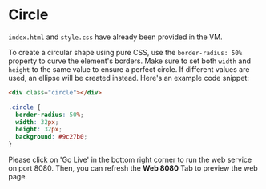 # Circle

`index.html` and `style.css` have already been provided in the VM.

To create a circular shape using pure CSS, use the `border-radius: 50%` property to curve the element's borders. Make sure to set both `width` and `height` to the same value to ensure a perfect circle. If different values are used, an ellipse will be created instead. Here's an example code snippet:

```html
<div class="circle"></div>
```

```css
.circle {
  border-radius: 50%;
  width: 32px;
  height: 32px;
  background: #9c27b0;
}
```

Please click on 'Go Live' in the bottom right corner to run the web service on port 8080. Then, you can refresh the **Web 8080** Tab to preview the web page.
